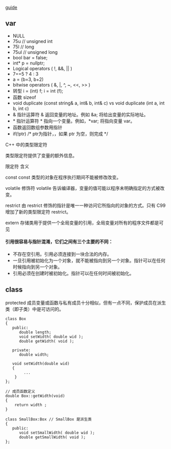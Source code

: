 [guide](http://www.runoob.com/cplusplus/cpp-operators.html)

## var

- NULL
- 75u        // unsigned int
- 75l        // long
- 75ul       // unsigned long
- bool bar = false;
- int* p = nullptr;
- Logical operators ( !, &&, || )
- 7==5 ? 4 : 3   
- a = (b=3, b+2)
- bitwise operators ( &, |, ^, ~, <<, >> )
- 转型 i = (int) f; 	i = int (f);
- 函数 sizeof
- void duplicate (const string& a, int& b, int& c) vs void duplicate (int a, int b, int c)
- &	指针运算符 & 返回变量的地址。例如 &a; 将给出变量的实际地址。
- \*	指针运算符 * 指向一个变量。例如，*var; 将指向变量 var。
- 函数返回数组参数用指针
- if(!ptr)    /* ptr为指针，，如果 ptr 为空，则完成 */

C++ 中的类型限定符

类型限定符提供了变量的额外信息。

限定符	含义

const	const 类型的对象在程序执行期间不能被修改改变。

volatile	修饰符 volatile 告诉编译器，变量的值可能以程序未明确指定的方式被改变。

restrict	由 restrict 修饰的指针是唯一一种访问它所指向的对象的方式。只有 C99 增加了新的类型限定符 restrict。

extern 存储类用于提供一个全局变量的引用，全局变量对所有的程序文件都是可见


#### 引用很容易与指针混淆，它们之间有三个主要的不同：

- 不存在空引用。引用必须连接到一块合法的内存。
- 一旦引用被初始化为一个对象，就不能被指向到另一个对象。指针可以在任何时候指向到另一个对象。
- 引用必须在创建时被初始化。指针可以在任何时间被初始化。

## class

protected 成员变量或函数与私有成员十分相似，但有一点不同，保护成员在派生类（即子类）中是可访问的。

	class Box
	{
	   public:
	      double length;
	      void setWidth( double wid );
	      double getWidth( void );
	 
	   private:
	      double width;
	   
	   void setWidth(double wid)
	   {
	   		...
	   	}
	};
	 
	// 成员函数定义
	double Box::getWidth(void)
	{
	    return width ;
	}
	
	class SmallBox:Box // SmallBox 是派生类
	{
	   public:
	      void setSmallWidth( double wid );
	      double getSmallWidth( void );
	};